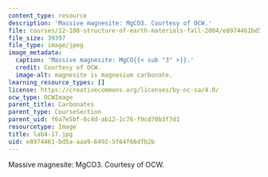```yaml
---
content_type: resource
description: 'Massive magnesite: MgCO3. Courtesy of OCW.'
file: courses/12-108-structure-of-earth-materials-fall-2004/e8974461bd5aaaa964925f64f66dfb2b_lab4-17.jpg
file_size: 39397
file_type: image/jpeg
image_metadata:
  caption: 'Massive magnesite: MgCO{{< sub "3" >}}.'
  credit: Courtesy of OCW.
  image-alt: magnesite is magnesium carbonate.
learning_resource_types: []
license: https://creativecommons.org/licenses/by-nc-sa/4.0/
ocw_type: OCWImage
parent_title: Carbonates
parent_type: CourseSection
parent_uid: f6a7e5bf-0c4d-ab12-1c76-f9cd70b3f7d1
resourcetype: Image
title: lab4-17.jpg
uid: e8974461-bd5a-aaa9-6492-5f64f66dfb2b
---
```

Massive magnesite: MgCO3. Courtesy of OCW.